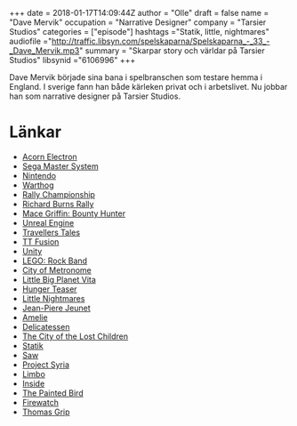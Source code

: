 +++
date = 2018-01-17T14:09:44Z
author = "Olle"
draft = false
name = "Dave Mervik"
occupation = "Narrative Designer"
company = "Tarsier Studios"
categories = ["episode"]
hashtags ="Statik, little, nightmares"
audiofile ="http://traffic.libsyn.com/spelskaparna/Spelskaparna_-_33_-_Dave_Mervik.mp3"
summary = "Skarpar story och världar på Tarsier Studios"
libsynid ="6106996"
+++

Dave Mervik började sina bana i spelbranschen som testare hemma i England. I sverige fann han både kärleken privat och i arbetslivet. Nu jobbar han som narrative designer på Tarsier Studios.  

# Länkar
* [Acorn Electron](https://en.wikipedia.org/wiki/Acorn_Electron)
* [Sega Master System](https://en.wikipedia.org/wiki/Master_System)
* [Nintendo](https://en.wikipedia.org/wiki/Nintendo)
* [Warthog](https://en.wikipedia.org/wiki/Warthog_Games)
* [Rally Championship](https://en.wikipedia.org/wiki/Rally_Championship_(video_game))
* [Richard Burns Rally](https://en.wikipedia.org/wiki/Richard_Burns_Rally)
* [Mace Griffin: Bounty Hunter](https://www.youtube.com/watch?v=5YKr-XsCv4s)
* [Unreal Engine](https://www.unrealengine.com/en-US/what-is-unreal-engine-4)
* [Travellers Tales](https://en.wikipedia.org/wiki/Traveller%27s_Tales)
* [TT Fusion](https://en.wikipedia.org/wiki/TT_Fusion)
* [Unity](https://unity3d.com/)
* [LEGO: Rock Band](https://www.youtube.com/watch?v=J-xwjPuaCEQ)
* [City of Metronome](https://www.youtube.com/watch?v=x-4KmBjE3oY)
* [Little Big Planet Vita](https://www.youtube.com/watch?v=bRs7LqswtvY)
* [Hunger Teaser](https://www.youtube.com/watch?v=5ctdjfUbLDE)
* [Little Nightmares](https://www.youtube.com/watch?v=aOadxZBsPiA)
* [Jean-Piere Jeunet](http://www.imdb.com/name/nm0000466/)
* [Amelie](https://www.youtube.com/watch?v=HUECWi5pX7o)
* [Delicatessen](https://www.youtube.com/watch?v=Tg3V8HDK5go)
* [The City of the Lost Children](https://www.youtube.com/watch?v=Pa7oVPru4J8)
* [Statik](https://www.youtube.com/watch?v=bkq8YJJfRPo)
* [Saw](https://www.youtube.com/watch?v=S-1QgOMQ-ls)
* [Project Syria](https://www.polygon.com/2016/11/4/13507754/project-syria-steam)
* [Limbo](https://www.youtube.com/watch?v=Y4HSyVXKYz8)
* [Inside](https://www.youtube.com/watch?v=yDm6PAgNohU)
* [The Painted Bird](https://en.wikipedia.org/wiki/The_Painted_Bird)
* [Firewatch](https://www.youtube.com/watch?v=kZX3MgsRb0A)
* [Thomas Grip](http://www.frictionalgames.com/site/)
